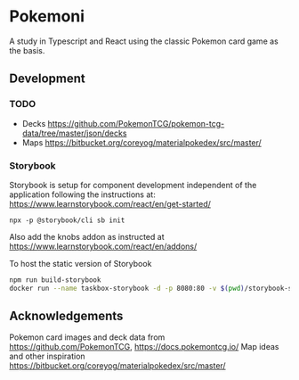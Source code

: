 # Pokemoni

A study in Typescript and React using the classic Pokemon card game as the basis.

## Development

### TODO

- Decks <https://github.com/PokemonTCG/pokemon-tcg-data/tree/master/json/decks>
- Maps <https://bitbucket.org/coreyog/materialpokedex/src/master/>

### Storybook

Storybook is setup for component development independent of the application following the instructions at:
<https://www.learnstorybook.com/react/en/get-started/>

`npx -p @storybook/cli sb init`

Also add the knobs addon as instructed at <https://www.learnstorybook.com/react/en/addons/>

To host the static version of Storybook

```sh
npm run build-storybook
docker run --name taskbox-storybook -d -p 8080:80 -v $(pwd)/storybook-static:/usr/share/nginx/html:ro nginx
```

## Acknowledgements

Pokemon card images and deck data from <https://github.com/PokemonTCG>, <https://docs.pokemontcg.io/>
Map ideas and other inspiration <https://bitbucket.org/coreyog/materialpokedex/src/master/>
